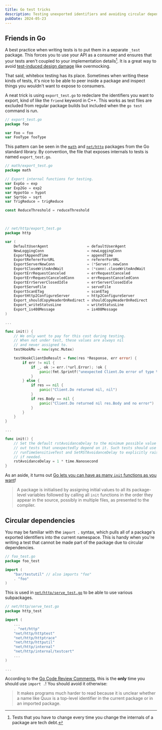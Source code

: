 ```yaml
---
title: Go test tricks
description: Testing unexported identifiers and avoiding circular dependencies
pubDate: 2024-05-23
---
```


## Friends in Go

A best practice when writing tests is to put them in a separate `_test` package.
This forces you to use your API as a consumer and ensures that your tests aren't coupled to your implementation details[^1].
It is a great way to avoid [test-induced design damage](https://www.tedinski.com/2018/10/09/relationship-induction-and-tests.html) like overmocking.

[^1]: Tests that you have to change every time you change the internals of a package are tech debt.

That said, whitebox testing has its place.
Sometimes when writing these kinds of tests, it's nice to be able to peer inside a package and inspect things you wouldn't want to expose to consumers.

A neat trick is using `export_test.go` to redeclare the identifiers you want to export, kind of like the `friend` keyword in C++.
This works as test files are excluded from regular package builds but included when the `go test` command is run.

```go
// export_test.go
package foo

var Foo = foo
var FooType fooType
```

This pattern can be seen in the [`math`](https://github.com/golang/go/blob/master/src/math/export_test.go) and [`net/http`](https://github.com/golang/go/blob/master/src/net/http/export_test.go) packages from the Go standard library.
By convention, the file that exposes internals to tests is named `export_test.go`.

```go
// math/export_test.go
package math

// Export internal functions for testing.
var ExpGo = exp
var Exp2Go = exp2
var HypotGo = hypot
var SqrtGo = sqrt
var TrigReduce = trigReduce

const ReduceThreshold = reduceThreshold
```

<br>

```go
// net/http/export_test.go
package http

var (
	DefaultUserAgent                  = defaultUserAgent
	NewLoggingConn                    = newLoggingConn
	ExportAppendTime                  = appendTime
	ExportRefererForURL               = refererForURL
	ExportServerNewConn               = (*Server).newConn
	ExportCloseWriteAndWait           = (*conn).closeWriteAndWait
	ExportErrRequestCanceled          = errRequestCanceled
	ExportErrRequestCanceledConn      = errRequestCanceledConn
	ExportErrServerClosedIdle         = errServerClosedIdle
	ExportServeFile                   = serveFile
	ExportScanETag                    = scanETag
	ExportHttp2ConfigureServer        = http2ConfigureServer
	Export_shouldCopyHeaderOnRedirect = shouldCopyHeaderOnRedirect
	Export_writeStatusLine            = writeStatusLine
	Export_is408Message               = is408Message
)

...

func init() {
	// We only want to pay for this cost during testing.
	// When not under test, these values are always nil
	// and never assigned to.
	testHookMu = new(sync.Mutex)

	testHookClientDoResult = func(res *Response, err error) {
		if err != nil {
			if _, ok := err.(*url.Error); !ok {
				panic(fmt.Sprintf("unexpected Client.Do error of type %T; want *url.Error", err))
			}
		} else {
			if res == nil {
				panic("Client.Do returned nil, nil")
			}
			if res.Body == nil {
				panic("Client.Do returned nil res.Body and no error")
			}
		}
	}
}

...

func init() {
	// Set the default rstAvoidanceDelay to the minimum possible value to shake
	// out tests that unexpectedly depend on it. Such tests should use
	// runTimeSensitiveTest and SetRSTAvoidanceDelay to explicitly raise the delay
	// if needed.
	rstAvoidanceDelay = 1 * time.Nanosecond
}
```

As an aside, it turns out [Go lets you can have as many `init` functions as you want](https://go.dev/ref/spec#Package_initialization)!

> A package is initialised by assigning initial values to all its package-level variables followed by calling all `init` functions in the order they appear in the source, possibly in multiple files, as presented to the compiler.

## Circular dependencies

You may be familiar with the `import .` syntax, which pulls all of a package's exported identifiers into the current namespace.
This is handy when you're writing a test that cannot be made part of the package due to circular dependencies.

```go
// foo_test.go
package foo_test

import (
    "bar/testutil" // also imports "foo"
    . "foo"
)
```

This is used in [`net/http/serve_test.go`](https://cs.opensource.google/go/go/+/master:src/net/http/serve_test.go) to be able to use various subpackages.

```go
// net/http/serve_test.go
package http_test

import (
    ...
    . "net/http"
    "net/http/httptest"
    "net/http/httptrace"
    "net/http/httputil"
    "net/http/internal"
    "net/http/internal/testcert"
    ...
)

...
```

According to the [Go Code Review Comments](https://go.dev/wiki/CodeReviewComments#import-dot), this is the **only** time you should use `import .`!
You should avoid it otherwise:

> It makes programs much harder to read because it is unclear whether a name like Quux is a top-level identifier in the current package or in an imported package.
